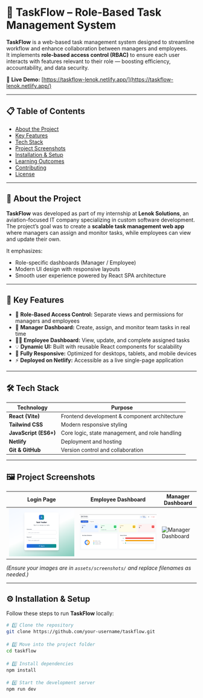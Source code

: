 # 🧭 TaskFlow – Role-Based Task Management System

**TaskFlow** is a web-based task management system designed to streamline workflow and enhance collaboration between managers and employees.  
It implements **role-based access control (RBAC)** to ensure each user interacts with features relevant to their role — boosting efficiency, accountability, and data security.

🚀 **Live Demo:** [https://taskflow-lenok.netlify.app/](https://taskflow-lenok.netlify.app/)

---

## 📋 Table of Contents
- [About the Project](#about-the-project)
- [Key Features](#key-features)
- [Tech Stack](#tech-stack)
- [Project Screenshots](#project-screenshots)
- [Installation & Setup](#installation--setup)
- [Learning Outcomes](#learning-outcomes)
- [Contributing](#contributing)
- [License](#license)

---

## 🧠 About the Project

**TaskFlow** was developed as part of my internship at **Lenok Solutions**, an aviation-focused IT company specializing in custom software development.  
The project’s goal was to create a **scalable task management web app** where managers can assign and monitor tasks, while employees can view and update their own.

It emphasizes:
- Role-specific dashboards (Manager / Employee)
- Modern UI design with responsive layouts
- Smooth user experience powered by React SPA architecture

---

## 🌟 Key Features

- 🔐 **Role-Based Access Control:** Separate views and permissions for managers and employees  
- 🧭 **Manager Dashboard:** Create, assign, and monitor team tasks in real time  
- 🧑‍💻 **Employee Dashboard:** View, update, and complete assigned tasks  
- 💡 **Dynamic UI:** Built with reusable React components for scalability  
- 📱 **Fully Responsive:** Optimized for desktops, tablets, and mobile devices  
- ⚡ **Deployed on Netlify:** Accessible as a live single-page application  

---

## 🛠 Tech Stack

| Technology | Purpose |
|-------------|----------|
| **React (Vite)** | Frontend development & component architecture |
| **Tailwind CSS** | Modern responsive styling |
| **JavaScript (ES6+)** | Core logic, state management, and role handling |
| **Netlify** | Deployment and hosting |
| **Git & GitHub** | Version control and collaboration |

---

## 🖼 Project Screenshots

| Login Page | Employee Dashboard | Manager Dashboard |
|-------------|--------------------|--------------------|
| ![Login Page](assets/screenshots/login.png) | ![Employee Dashboard](assets/screenshots/employee-dashboard.png) | ![Manager Dashboard](assets/screenshots/manager-dashboard.png) |

*(Ensure your images are in `assets/screenshots/` and replace filenames as needed.)*

---

## ⚙️ Installation & Setup

Follow these steps to run **TaskFlow** locally:

```bash
# 1️⃣ Clone the repository
git clone https://github.com/your-username/taskflow.git

# 2️⃣ Move into the project folder
cd taskflow

# 3️⃣ Install dependencies
npm install

# 4️⃣ Start the development server
npm run dev

